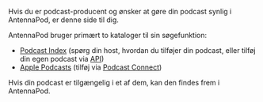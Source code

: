 Hvis du er podcast-producent og ønsker at gøre din podcast synlig i AntennaPod, er denne side til dig.

AntennaPod bruger primært to kataloger til sin søgefunktion:

* [Podcast Index](https://podcastindex.org/) (spørg din host, hvordan du tilføjer din podcast, eller tilføj din egen podcast via [API](https://podcastindex-org.github.io/docs-api/#get-/add/byfeedurl))
* [Apple Podcasts](https://podcasts.apple.com) (tilføj via [Podcast Connect](https://podcastsconnect.apple.com/))

Hvis din podcast er tilgængelig i et af dem, kan den findes frem i AntennaPod.
